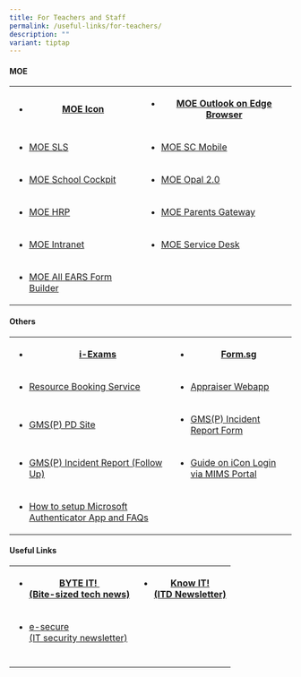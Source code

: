```yaml
---
title: For Teachers and Staff
permalink: /useful-links/for-teachers/
description: ""
variant: tiptap
---
```

<h4>MOE<br></h4>
<table style="minWidth: 50px">
<colgroup>
<col>
<col>
</colgroup>
<tbody>
<tr>
<th rowspan="1" colspan="1">
<ul data-tight="true" class="tight">
<li>
<p><a href="https://icon.moe.edu.sg/" rel="noopener noreferrer nofollow" target="_blank">MOE Icon</a>
</p>
</li>
</ul>
</th>
<th rowspan="1" colspan="1">
<ul data-tight="true" class="tight">
<li>
<p><a href="https://outlook.office365.com/owa/schools.gov.sg/" rel="noopener nofollow" target="_blank">MOE Outlook on Edge Browser</a>
</p>
</li>
</ul>
</th>
</tr>
<tr>
<td rowspan="1" colspan="1">
<ul data-tight="true" class="tight">
<li>
<p><a href="https://vle.learning.moe.edu.sg/" rel="noopener noreferrer nofollow" target="_blank">MOE SLS</a>
</p>
</li>
</ul>
</td>
<td rowspan="1" colspan="1">
<ul data-tight="true" class="tight">
<li>
<p><a href="https://scmobile.moe.edu.sg/login" rel="noopener noreferrer nofollow" target="_blank">MOE SC Mobile</a>
</p>
</li>
</ul>
</td>
</tr>
<tr>
<td rowspan="1" colspan="1">
<ul data-tight="true" class="tight">
<li>
<p><a href="https://idp.mims.moe.gov.sg/nidp/saml2/sso?SAMLRequest=fZHNbsIwEIRfJdo7%2BaMlYOEgWoSKRNUIQg%2B9GcdNTBM79TpRH79pAhL0gOSL7f12dmfmi5%2BqdFphUGpFIXB9cITiOpMqp3BI16MpLOI5sqoMa7JsbKF24rsRaJ0OVEiGHwqNUUQzlEgUqwQSy8l%2B%2BboloeuT2miruS7BWSIKYzupZ62wqYTZC9NKLg67LYXC2hqJ5yEvtC655l%2B1tG6lhZvr1sXc%2B9PyEDU4q24AqZjth75wMqvdSlZ4jajusefCAVxrw0W%2FBgVrGgHOZkWBhXLGj%2FzEo2koTxkfjxmbTaMii4qccdYVYcIQZSsofLIS%2FzDERmwUWqYshdAPg1HQnVnqB%2BQhIo9jN5pMPsBJzrs%2FSTV4es%2Bo41CE5CVNk1Hytk%2FBeb9k0xXAOQnSq5vrCO43ZhffIf7n7q1fc%2B%2B6f3y%2B3gYf%2FwI%3D&amp;RelayState=https%3A%2F%2Fschoolcockpit.moe.gov.sg%2FCP%2Fscapp%2Fsecurity&amp;SigAlg=http%3A%2F%2Fwww.w3.org%2F2001%2F04%2Fxmldsig-more%23rsa-sha256&amp;Signature=AtE6ze%2FHmjqMapZ%2B4JkHc%2BjgWTEaPn8q%2FVbE9lTNR1Y70mWEPDn1Tj6C8%2B%2BzHofltp21Tb%2FwHvw2pAUcnSmXGR4yGZ2eZrYFIZ2DshjixR1F2Ekx%2FtjRc6rx6mAtO%2BCpTQmyIpZLyaDz9ntQTUYJuCz0kRvqzZG73twO1rUxWX1OWNOuhkGz5h9tCrTntuQXlQFAUwu4P9umbrwV5x6JXtzCLsZ6q3WcMRQjvpUHugITadvV04Py9qgNrum110RzcGMgrocFUjdeCBmBPj05%2F1PY2NH71Kbon1K0P1C3ahuyan%2FxAYi1bqYdwD%2Bwysj8QEwZLMVI1%2F0zPwRP8ARwV6E3XXL%2FpkCiez%2BIHu5ww5MLl79U%2Fl3l%2FdiPpGZq%2FGg042ZrkKGurLhgkeCv2p0oESDWiOpoPsErCsQZRmHfitN6Sd9oI%2BEkVSseCQ%2BVm8Zu5DRERmxhVxGiVi%2ByYTpY0FEFEPiJbbHcrn05aVCvniY9kK%2BT2gIHV%2BRjmT7lRP9zQaCv9BRz7vZzQGBaAhrXMyUmRNVSjOlT8bNSm9sn%2F75erxlDVoo4SIaTxkhUFDYitLxuIQb7mM8ocBhJ6RvSOzbDgLHkS%2BApnv5P5p7g5etnZda6hkdf0%2BrVndf%2BJSktnWZSxDDQ85sULEifBoRjtWD%2BRqRH41KcLwTB7hmSQHM%3D" rel="noopener noreferrer nofollow" target="_blank">MOE School Cockpit</a>
</p>
</li>
</ul>
</td>
<td rowspan="1" colspan="1">
<ul data-tight="true" class="tight">
<li>
<p><a href="https://idm.opal2.moe.edu.sg/account/login?returnUrl=%2Fconnect%2Fauthorize%2Fcallback%3Fresponse_type%3Dcode%26client_id%3DOpal2WebApp%26state%3DaRCLKJu2zKxxhA6sPbaDtCxPK8FoRWDLpTGUm6pV_NABs%26redirect_uri%3Dhttps%253A%252F%252Fwww.opal2.moe.edu.sg%252Fapp%252Findex.html%26scope%3Droles%2520profile%2520cxprofile%2520openid%2520cxDomainInternalApi%26code_challenge%3DOjlN4u0jPFGUB_T3zE3FTnp4b1aoDLCWDICV3Mqs2fY%26code_challenge_method%3DS256%26nonce%3DaRCLKJu2zKxxhA6sPbaDtCxPK8FoRWDLpTGUm6pV_NABs" rel="noopener noreferrer nofollow" target="_blank">MOE Opal 2.0</a>
</p>
</li>
</ul>
</td>
</tr>
<tr>
<td rowspan="1" colspan="1">
<ul data-tight="true" class="tight">
<li>
<p><a href="https://www.hrp.gov.sg/hrp/#/" rel="noopener noreferrer nofollow" target="_blank">MOE HRP</a>
</p>
</li>
</ul>
</td>
<td rowspan="1" colspan="1">
<ul data-tight="true" class="tight">
<li>
<p><a href="https://pg.moe.edu.sg/" rel="noopener noreferrer nofollow" target="_blank">MOE Parents Gateway</a>
</p>
</li>
</ul>
</td>
</tr>
<tr>
<td rowspan="1" colspan="1">
<ul data-tight="true" class="tight">
<li>
<p><a href="https://intranet.moe.gov.sg/Pages/Home.aspx" rel="noopener noreferrer nofollow" target="_blank">MOE Intranet</a>
</p>
</li>
</ul>
</td>
<td rowspan="1" colspan="1">
<ul data-tight="true" class="tight">
<li>
<p><a href="https://intranet.moe.gov.sg/itd/Pages/helpdesk.aspx" rel="noopener noreferrer nofollow" target="_blank">MOE Service Desk</a>
</p>
</li>
</ul>
</td>
</tr>
<tr>
<td rowspan="1" colspan="1">
<ul data-tight="true" class="tight">
<li>
<p><a href="https://forms.moe.edu.sg/" rel="noopener noreferrer nofollow" target="_blank">MOE All EARS Form Builder</a>
</p>
</li>
</ul>
</td>
<td rowspan="1" colspan="1">
<p></p>
</td>
</tr>
</tbody>
</table>
<h4>Others<br></h4>
<table style="minWidth: 50px">
<colgroup>
<col>
<col>
</colgroup>
<tbody>
<tr>
<th rowspan="1" colspan="1">
<ul data-tight="true" class="tight">
<li>
<p><a href="https://iexams.seab.gov.sg/sso/login" rel="noopener noreferrer nofollow" target="_blank">i-Exams</a>
</p>
</li>
</ul>
</th>
<th rowspan="1" colspan="1">
<ul data-tight="true" class="tight">
<li>
<p><a href="https://form.gov.sg/#!/" rel="noopener noreferrer nofollow" target="_blank">Form.sg</a>
</p>
</li>
</ul>
</th>
</tr>
<tr>
<td rowspan="1" colspan="1">
<ul data-tight="true" class="tight">
<li>
<p><a href="https://rbs.avero-tech.com/" rel="noopener noreferrer nofollow" target="_blank">Resource Booking Service</a>
</p>
</li>
</ul>
</td>
<td rowspan="1" colspan="1">
<ul data-tight="true" class="tight">
<li>
<p><a href="https://go.gov.sg/appraiser" rel="noopener noreferrer nofollow" target="_blank">Appraiser Webapp</a>
</p>
</li>
</ul>
</td>
</tr>
<tr>
<td rowspan="1" colspan="1">
<ul data-tight="true" class="tight">
<li>
<p><a href="https://sites.google.com/moe.edu.sg/gmsp-pdt-site/resources/edtech-resources" rel="noopener noreferrer nofollow" target="_blank">GMS(P) PD Site</a>
</p>
</li>
</ul>
</td>
<td rowspan="1" colspan="1">
<ul data-tight="true" class="tight">
<li>
<p><a href="https://go.gov.sg/gmspincidentreportform" rel="noopener noreferrer nofollow" target="_blank">GMS(P) Incident Report Form</a>
</p>
</li>
</ul>
</td>
</tr>
<tr>
<td rowspan="1" colspan="1">
<ul data-tight="true" class="tight">
<li>
<p><a href="https://go.gov.sg/incidentreportfollowup" rel="noopener noreferrer nofollow" target="_blank">GMS(P) Incident Report (Follow Up)</a>
</p>
</li>
</ul>
</td>
<td rowspan="1" colspan="1">
<ul data-tight="true" class="tight">
<li>
<p><a href="/files/Guide_on_Staff_iCON_Login_via_MIMS_Portal.pdf" rel="noopener noreferrer nofollow" target="_blank">Guide on iCon Login via MIMS Portal</a>
</p>
</li>
</ul>
</td>
</tr>
<tr>
<td rowspan="1" colspan="1">
<ul data-tight="true" class="tight">
<li>
<p><a href="/files/How_to_set_up_the_Microsoft_Authenticator_app_and_FAQ.pdf" rel="noopener noreferrer nofollow" target="_blank">How to setup Microsoft Authenticator App and FAQs</a>
</p>
</li>
</ul>
</td>
<td rowspan="1" colspan="1">
<p></p>
</td>
</tr>
</tbody>
</table>
<p></p>
<h4>Useful Links<br></h4>
<table style="minWidth: 50px">
<colgroup>
<col>
<col>
</colgroup>
<tbody>
<tr>
<th rowspan="1" colspan="1">
<ul data-tight="true" class="tight">
<li>
<p><a href="https://intranet.moe.gov.sg/itd/Pages/byte-it.aspx" rel="noopener noreferrer nofollow" target="_blank">BYTE IT!&nbsp;<br>(Bite-sized tech news)</a>
</p>
</li>
</ul>
</th>
<th rowspan="1" colspan="1">
<ul data-tight="true" class="tight">
<li>
<p><a href="https://intranet.moe.gov.sg/itd/Pages/ITD-Publication.aspx" rel="noopener noreferrer nofollow" target="_blank">Know IT!<br>(ITD Newsletter)</a>
</p>
</li>
</ul>
</th>
</tr>
<tr>
<td rowspan="1" colspan="1">
<ul data-tight="true" class="tight">
<li>
<p><a href="https://intranet.moe.gov.sg/itd/Pages/itsecurity/e-newsletters.aspx" rel="noopener noreferrer nofollow" target="_blank">e-secure<br>(IT security newsletter)</a>
</p>
</li>
</ul>
</td>
<td rowspan="1" colspan="1">
<p></p>
</td>
</tr>
<tr>
<td rowspan="1" colspan="1">
<p></p>
</td>
<td rowspan="1" colspan="1">
<p></p>
</td>
</tr>
</tbody>
</table>
<p></p>
<p></p>
<p></p>